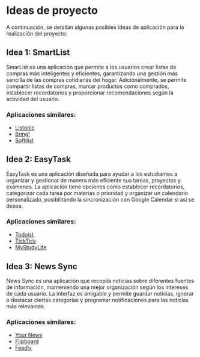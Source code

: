 # Ideas de proyecto
A continuación, se detallan algunas posibles ideas de aplicación para la realización del proyecto:

## Idea 1: SmartList

SmarList es una aplicación que permite a los usuarios crear listas de compras más inteligentes y eficientes, garantizando una gestión más sencilla de las compras cotidianas del hogar. Adicionalmente, se permite compartir listas de compras, marcar productos como comprados, establecer recordatorios y proporcionar recomendaciones según la actividad del usuario.

### Aplicaciones similares:

+ [Listonic](https://play.google.com/store/apps/details?id=com.l&hl=es_CO)
+ [Bring!](https://play.google.com/store/apps/details?id=ch.publisheria.bring&hl=es_CO)
+ [Softilist](https://play.google.com/store/apps/details?id=br.com.ridsoftware.shoppinglist&hl=es_CO) 

## Idea 2: EasyTask

EasyTask es una aplicación diseñada para ayudar a los estudiantes a organizar y gestionar de manera más eficiente sus tareas, proyectos y exámenes. La aplicación tiene opciones como establecer recordatorios, categorizar cada tarea por materias o prioridad y organizar un calendario personalizado, posibilitando la sincronización con Google Calendar si así se desea.

### Aplicaciones similares:

+ [Todoist](https://play.google.com/store/apps/details?id=com.todoist&hl=es_CO)
+ [TickTick](https://play.google.com/store/apps/details?id=com.ticktick.task&hl=es_CO)
+ [MyStudyLife](https://play.google.com/store/apps/details?id=com.virblue.mystudylife&hl=es_CO)

## Idea 3: News Sync

News Sync es una aplicación que recopila noticias sobre diferentes fuentes de información, manteniendo una mejor organización según los intereses de cada usuario. La interfaz es amigable y permite guardar noticias, ignorar o destacar ciertas categorías y programar notificaciones para las noticias más relevantes.

### Aplicaciones similares:

+ [Your News](https://play.google.com/store/apps/details?id=com.your_news&hl=es_CO)
+ [Flipboard](https://play.google.com/store/apps/details?id=flipboard.app&hl=es_CO)
+ [Feedly](https://play.google.com/store/apps/details?id=com.devhd.feedly&hl=es_CO)
